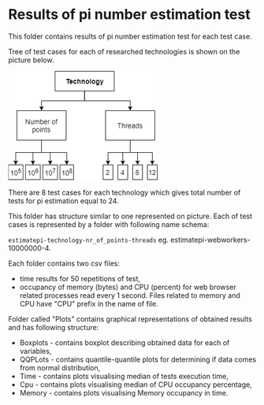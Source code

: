 # Results of pi number estimation test
This folder contains results of pi number estimation test for each test case. 

Tree of test cases for each of researched technologies is shown on the picture below. 

![estimatepi-tree](estimatepi-test-cases.png)

There are 8 test cases for each technology which gives total number of tests for pi estimation equal to 24.

This folder has structure similar to one represented on picture. 
Each of test cases is represented by a folder with following name schema: 

`estimatepi-technology-nr_of_points-threads`
eg. estimatepi-webworkers-10000000-4. 

Each folder contains two csv files: 

* time results for 50 repetitions of test,
* occupancy of memory (bytes) and CPU (percent) for web browser related processes read every 1 second. 
Files related to memory and CPU have "CPU" prefix in the name of file. 

Folder called "Plots" contains graphical representations of obtained results and has following structure: 

* Boxplots - contains boxplot describing obtained data for each of variables, 
* QQPLots - contains quantile-quantile plots for determining if data comes from normal distribution, 
* Time - contains plots visualising median of tests execution time, 
* Cpu - contains plots visualising median of CPU occupancy percentage, 
* Memory - contains plots visualising Memory occupancy in time. 